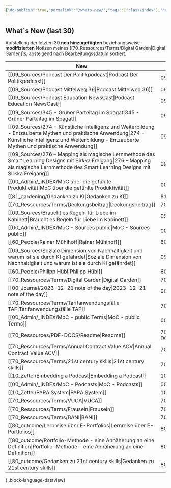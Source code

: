 ```yaml
---
{"dg-publish":true,"permalink":"/whats-new/","tags":["class/index"],"noteIcon":""}
---
```


## What´s New (last 30)
Aufstellung der letzten 30 **neu hinzugefügten** beziehungsweise **modifizierten** Notizen meines [[70_Ressources/Terms/Digital Garden\|Digital Garden]]s, absteigend nach Bearbeitungssdatum sortiert. 



| New                                                                                                                                                                                                          | Ort                    |
| ------------------------------------------------------------------------------------------------------------------------------------------------------------------------------------------------------------ | ---------------------- |
| [[09_Sources/Podcast Der Politikpodcast\|Podcast Der Politikpodcast]]                                                                                                                                     | 09_Sources             |
| [[09_Sources/Podcast Mittelweg 36\|Podcast Mittelweg 36]]                                                                                                                                                 | 09_Sources             |
| [[09_Sources/Podcast Education NewsCast\|Podcast Education NewsCast]]                                                                                                                                     | 09_Sources             |
| [[09_Sources/345 - Grüner Parteitag im Spagat\|345 - Grüner Parteitag im Spagat]]                                                                                                                         | 09_Sources             |
| [[09_Sources/274 - Künstliche Intelligenz und Weiterbildung - Entzauberte Mythen und praktische Anwendung\|274 - Künstliche Intelligenz und Weiterbildung - Entzauberte Mythen und praktische Anwendung]] | 09_Sources             |
| [[09_Sources/276 – Mapping als magische Lernmethode des Smart Learning Designs mit Sirkka Freigang\|276 – Mapping als magische Lernmethode des Smart Learning Designs mit Sirkka Freigang]]               | 09_Sources             |
| [[00_Admin/_INDEX/MoC über die gefühlte Produktivität\|MoC über die gefühlte Produktivität]]                                                                                                              | 00_Admin/_INDEX        |
| [[81_gardening/Gedanken zu KI\|Gedanken zu KI]]                                                                                                                                                           | 81_gardening           |
| [[70_Ressources/Terms/Deckungsbeitrag\|Deckungsbeitrag]]                                                                                                                                                  | 70_Ressources/Terms    |
| [[09_Sources/Braucht es Regeln für Liebe im Kabinett\|Braucht es Regeln für Liebe im Kabinett]]                                                                                                           | 09_Sources             |
| [[00_Admin/_INDEX/MoC - Sources public\|MoC - Sources public]]                                                                                                                                            | 00_Admin/_INDEX        |
| [[60_People/Rainer Mühlhoff\|Rainer Mühlhoff]]                                                                                                                                                            | 60_People              |
| [[09_Sources/Soziale Dimension von Nachhaltigkeit und warum ist sie durch KI gefährdet\|Soziale Dimension von Nachhaltigkeit und warum ist sie durch KI gefährdet]]                                       | 09_Sources             |
| [[60_People/Philipp Hübl\|Philipp Hübl]]                                                                                                                                                                  | 60_People              |
| [[70_Ressources/Terms/Digital Garden\|Digital Garden]]                                                                                                                                                    | 70_Ressources/Terms    |
| [[00_Journal/2023-12-21 note of the day\|2023-12-21 note of the day]]                                                                                                                                     | 00_Journal             |
| [[70_Ressources/Terms/Tarifanwendungsfälle TAF\|Tarifanwendungsfälle TAF]]                                                                                                                                | 70_Ressources/Terms    |
| [[00_Admin/_INDEX/MoC - public Terms\|MoC - public Terms]]                                                                                                                                                | 00_Admin/_INDEX        |
| [[70_Ressources/PDF-DOCS/Readme\|Readme]]                                                                                                                                                                 | 70_Ressources/PDF-DOCS |
| [[70_Ressources/Terms/Annual Contract Value ACV\|Annual Contract Value ACV]]                                                                                                                              | 70_Ressources/Terms    |
| [[70_Ressources/Terms/21st century skills\|21st century skills]]                                                                                                                                          | 70_Ressources/Terms    |
| [[10_Zettel/Embedding a Podcast\|Embedding a Podcast]]                                                                                                                                                    | 10_Zettel              |
| [[00_Admin/_INDEX/MoC - Podcasts\|MoC - Podcasts]]                                                                                                                                                        | 00_Admin/_INDEX        |
| [[10_Zettel/PARA System\|PARA System]]                                                                                                                                                                    | 10_Zettel              |
| [[70_Ressources/Terms/VUCA\|VUCA]]                                                                                                                                                                        | 70_Ressources/Terms    |
| [[70_Ressources/Terms/Frausein\|Frausein]]                                                                                                                                                                | 70_Ressources/Terms    |
| [[70_Ressources/Terms/BANI\|BANI]]                                                                                                                                                                        | 70_Ressources/Terms    |
| [[80_outcome/Lernreise über E-Portfolios\|Lernreise über E-Portfolios]]                                                                                                                                   | 80_outcome             |
| [[80_outcome/Portfolio-Methode - eine Annäherung an eine Definition\|Portfolio-Methode - eine Annäherung an eine Definition]]                                                                             | 80_outcome             |
| [[80_outcome/Gedanken zu 21st century skills\|Gedanken zu 21st century skills]]                                                                                                                           | 80_outcome             |

{ .block-language-dataview}


